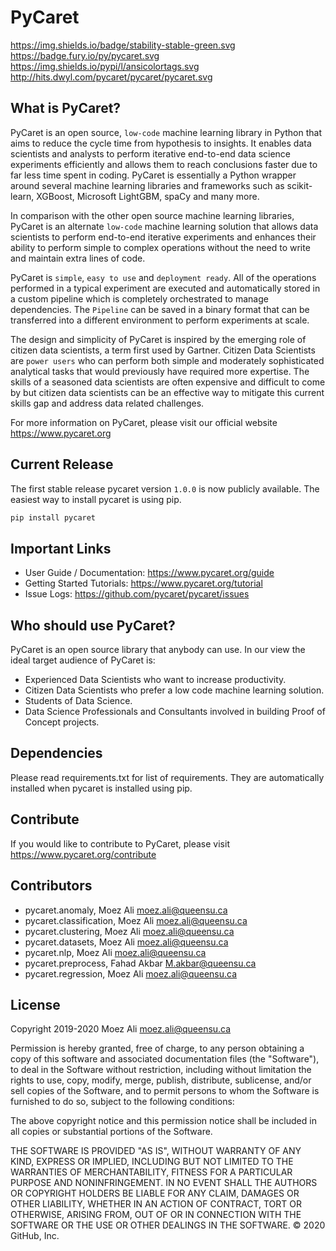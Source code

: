 ﻿# PyCaret
https://img.shields.io/badge/stability-stable-green.svg https://badge.fury.io/py/pycaret.svg https://img.shields.io/pypi/l/ansicolortags.svg http://hits.dwyl.com/pycaret/pycaret/pycaret.svg

## What is PyCaret?
PyCaret is an open source, `low-code` machine learning library in Python that aims to reduce the cycle time from hypothesis to insights. It enables data scientists and analysts to perform iterative end-to-end data science experiments efficiently and allows them to reach conclusions faster due to far less time spent in coding. PyCaret is essentially a Python wrapper around several machine learning libraries and frameworks such as scikit-learn, XGBoost, Microsoft LightGBM, spaCy and many more.

In comparison with the other open source machine learning libraries, PyCaret is an alternate `low-code` machine learning solution that allows data scientists to perform end-to-end iterative experiments and enhances their ability to perform simple to complex operations without the need to write and maintain extra lines of code.

PyCaret is `simple`, `easy to use` and `deployment ready`. All of the operations performed in a typical experiment are executed and automatically stored in a custom pipeline which is completely orchestrated to manage dependencies. The `Pipeline` can be saved in a binary format that can be transferred into a different environment to perform experiments at scale.

The design and simplicity of PyCaret is inspired by the emerging role of citizen data scientists, a term first used by Gartner. Citizen Data Scientists are `power users` who can perform both simple and moderately sophisticated analytical tasks that would previously have required more expertise. The skills of a seasoned data scientists are often expensive and difficult to come by but citizen data scientists can be an effective way to mitigate this current skills gap and address data related challenges.

For more information on PyCaret, please visit our official website https://www.pycaret.org

## Current Release
The first stable release pycaret version `1.0.0` is now publicly available. The easiest way to install pycaret is using pip.

```python
pip install pycaret
```

## Important Links
- User Guide / Documentation: https://www.pycaret.org/guide
- Getting Started Tutorials: https://www.pycaret.org/tutorial
- Issue Logs: https://github.com/pycaret/pycaret/issues

## Who should use PyCaret?
PyCaret is an open source library that anybody can use. In our view the ideal target audience of PyCaret is: <br />

- Experienced Data Scientists who want to increase productivity.
- Citizen Data Scientists who prefer a low code machine learning solution.
- Students of Data Science.
- Data Science Professionals and Consultants involved in building Proof of Concept projects.

## Dependencies
Please read requirements.txt for list of requirements. They are automatically installed when pycaret is installed using pip.

## Contribute
If you would like to contribute to PyCaret, please visit https://www.pycaret.org/contribute

## Contributors
- pycaret.anomaly, Moez Ali <moez.ali@queensu.ca>
- pycaret.classification, Moez Ali <moez.ali@queensu.ca>
- pycaret.clustering, Moez Ali <moez.ali@queensu.ca>
- pycaret.datasets, Moez Ali <moez.ali@queensu.ca>
- pycaret.nlp, Moez Ali <moez.ali@queensu.ca>
- pycaret.preprocess, Fahad Akbar <M.akbar@queensu.ca>
- pycaret.regression, Moez Ali <moez.ali@queensu.ca>

## License

Copyright 2019-2020 Moez Ali <moez.ali@queensu.ca>

Permission is hereby granted, free of charge, to any person obtaining a copy of this software and associated documentation files (the "Software"), to deal in the Software without restriction, including without limitation the rights to use, copy, modify, merge, publish, distribute, sublicense, and/or sell copies of the Software, and to permit persons to whom the Software is furnished to do so, subject to the following conditions:

The above copyright notice and this permission notice shall be included in all copies or substantial portions of the Software.

THE SOFTWARE IS PROVIDED "AS IS", WITHOUT WARRANTY OF ANY KIND, EXPRESS OR IMPLIED, INCLUDING BUT NOT LIMITED TO THE WARRANTIES OF MERCHANTABILITY, FITNESS FOR A PARTICULAR PURPOSE AND NONINFRINGEMENT. IN NO EVENT SHALL THE AUTHORS OR COPYRIGHT HOLDERS BE LIABLE FOR ANY CLAIM, DAMAGES OR OTHER LIABILITY, WHETHER IN AN ACTION OF CONTRACT, TORT OR OTHERWISE, ARISING FROM, OUT OF OR IN CONNECTION WITH THE SOFTWARE OR THE USE OR OTHER DEALINGS IN THE SOFTWARE.
© 2020 GitHub, Inc.